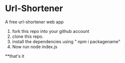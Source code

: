 # Url-Shortener
A free url-shortener web app

1. fork this repo into your github account
2. clone this repo.
3. install the dependencies using " npm i packagename"
4. Now run node index.js 


**that's it

